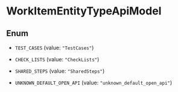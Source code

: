 

# WorkItemEntityTypeApiModel

## Enum


* `TEST_CASES` (value: `"TestCases"`)

* `CHECK_LISTS` (value: `"CheckLists"`)

* `SHARED_STEPS` (value: `"SharedSteps"`)

* `UNKNOWN_DEFAULT_OPEN_API` (value: `"unknown_default_open_api"`)



